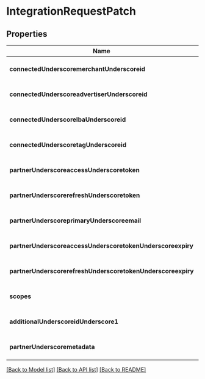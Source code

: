 # IntegrationRequestPatch

## Properties
Name | Type | Description | Notes
------------ | ------------- | ------------- | -------------
**connectedUnderscoremerchantUnderscoreid** | **string** |  | [optional] [default to null]
**connectedUnderscoreadvertiserUnderscoreid** | **string** |  | [optional] [default to null]
**connectedUnderscorelbaUnderscoreid** | **string** |  | [optional] [default to null]
**connectedUnderscoretagUnderscoreid** | **string** |  | [optional] [default to null]
**partnerUnderscoreaccessUnderscoretoken** | **string** |  | [optional] [default to null]
**partnerUnderscorerefreshUnderscoretoken** | **string** |  | [optional] [default to null]
**partnerUnderscoreprimaryUnderscoreemail** | **string** |  | [optional] [default to null]
**partnerUnderscoreaccessUnderscoretokenUnderscoreexpiry** | **integer** |  | [optional] [default to null]
**partnerUnderscorerefreshUnderscoretokenUnderscoreexpiry** | **integer** |  | [optional] [default to null]
**scopes** | **string** |  | [optional] [default to null]
**additionalUnderscoreidUnderscore1** | **string** |  | [optional] [default to null]
**partnerUnderscoremetadata** | **string** |  | [optional] [default to null]

[[Back to Model list]](../README.md#documentation-for-models) [[Back to API list]](../README.md#documentation-for-api-endpoints) [[Back to README]](../README.md)


